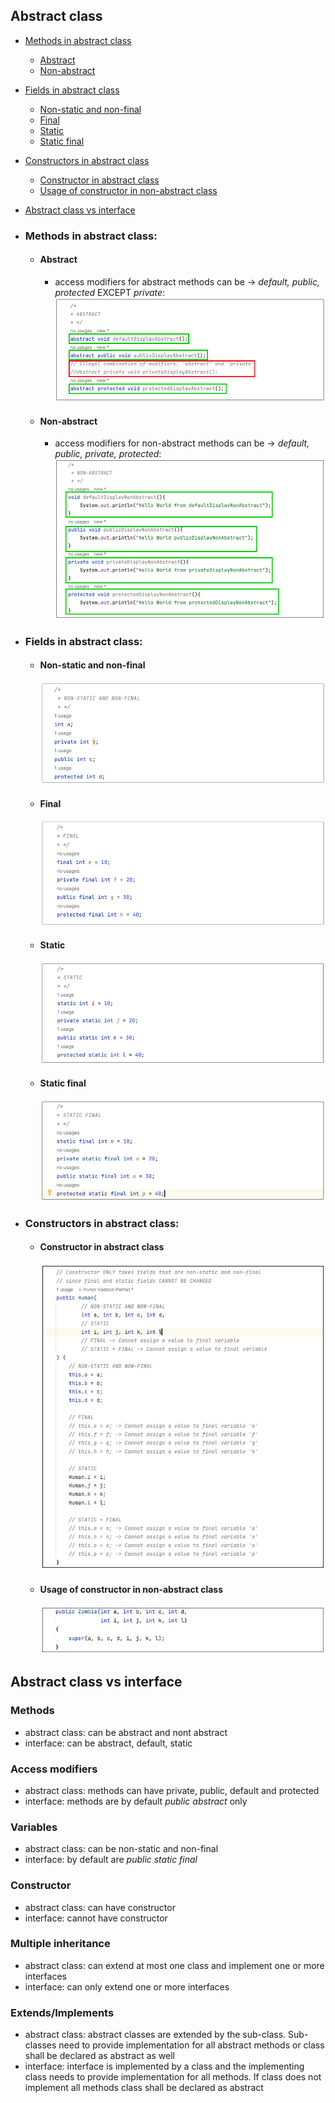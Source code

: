 ## Abstract class
  - [Methods in abstract class](#methods-in-abstract-class)
    - [Abstract](#abstract)
    - [Non-abstract](#non-abstract)
  - [Fields in abstract class](#fields-in-abstract-class)
    - [Non-static and non-final](#non-static-and-non-final)
    - [Final](#final)
    - [Static](#static)
    - [Static final](#static-final)
  - [Constructors in abstract class](#constructors-in-abstract-class)
    - [Constructor in abstract class](#constructor-in-abstract-class)
    - [Usage of constructor in non-abstract class](#usage-of-constructor-in-non-abstract-class)
  - [Abstract class vs interface](#abstract-class-vs-interface)

  - ### Methods in abstract class:
    - #### Abstract  
      - access modifiers for abstract methods can be -> *default, public, protected* EXCEPT *private*:
        ![abstract_method](https://github.com/HunorVadaszPerhat/java_lang_specs/blob/main/images/abstract_method.png)
    - #### Non-abstract
      - access modifiers for non-abstract methods can be -> *default, public, private, protected*:
        ![non_abstract_method](https://github.com/HunorVadaszPerhat/java_lang_specs/blob/main/images/non_abstract.png)
  - ### Fields in abstract class:
    - #### Non-static and non-final
      ![abstract_class_non_static_non_final](https://github.com/HunorVadaszPerhat/java_lang_specs/blob/main/images/abstract_class_non_static_non_final.png)
    - #### Final
      ![abstract_class_final](https://github.com/HunorVadaszPerhat/java_lang_specs/blob/main/images/abstract_class_final_fields.png)
    - #### Static
      ![abstract_class_static](https://github.com/HunorVadaszPerhat/java_lang_specs/blob/main/images/abstract_class_static_fields.png)
    - #### Static final
      ![abstract_static_final](https://github.com/HunorVadaszPerhat/java_lang_specs/blob/main/images/abstract_class_static_final_field.png)
  - ### Constructors in abstract class:
    - #### Constructor in abstract class 
      ![abstract_class_constructor](https://github.com/HunorVadaszPerhat/java_lang_specs/blob/main/images/abstract_class_constructor.png)
    - #### Usage of constructor in non-abstract class
      ![abstract_class_usage_of_constructor_in_non_abstract_class](https://github.com/HunorVadaszPerhat/java_lang_specs/blob/main/images/abstrat_class_constructor_in_non_abstract_class.png)

## Abstract class vs interface
### Methods
  - abstract class: can be abstract and nont abstract
  - interface: can be abstract, default, static
### Access modifiers
  - abstract class: methods can have private, public, default and protected
  - interface: methods are by default *public abstract* only
### Variables
  - abstract class: can be non-static and non-final
  - interface: by default are *public static final*
### Constructor
  - abstract class: can have constructor
  - interface: cannot have constructor
### Multiple inheritance
  - abstract class: can extend at most one class and implement one or more interfaces
  - interface: can only extend one or more interfaces
### Extends/Implements
  - abstract class: abstract classes are extended by the sub-class. Sub-classes need to provide implementation for all abstract methods or class shall be declared as abstract as well
  - interface: interface is implemented by a class and the implementing class needs to provide implementation for all methods. If class does not implement all methods class shall be declared as abstract
